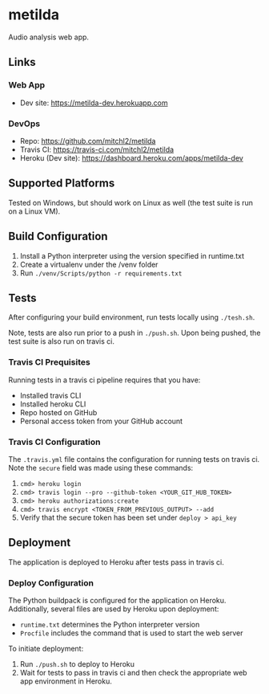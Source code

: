 # metilda
Audio analysis web app.

## Links
### Web App
- Dev site: https://metilda-dev.herokuapp.com
### DevOps
- Repo: https://github.com/mitchl2/metilda 
- Travis CI: https://travis-ci.com/mitchl2/metilda
- Heroku (Dev site): https://dashboard.heroku.com/apps/metilda-dev

## Supported Platforms
Tested on Windows, but should work on Linux as well (the test suite is run on a Linux VM).

## Build Configuration
1) Install a Python interpreter using the version specified in runtime.txt
1) Create a virtualenv under the /venv folder
1) Run `./venv/Scripts/python -r requirements.txt` 

## Tests
After configuring your build environment, run tests locally using `./tesh.sh`. 

Note, tests are also run prior to a push in `./push.sh`. Upon being pushed, the test suite is also
run on travis ci.

### Travis CI Prequisites
Running tests in a travis ci pipeline requires that you have:
- Installed travis CLI
- Installed heroku CLI
- Repo hosted on GitHub
- Personal access token from your GitHub account

### Travis CI Configuration
The `.travis.yml` file contains the configuration for running tests on travis ci. Note the
`secure` field was made using these commands:
1) `cmd> heroku login`
1) `cmd> travis login --pro --github-token <YOUR_GIT_HUB_TOKEN>`
1) `cmd> heroku authorizations:create`
1) `cmd> travis encrypt <TOKEN_FROM_PREVIOUS_OUTPUT> --add`
1) Verify that the secure token has been set under `deploy > api_key`
  
## Deployment
The application is deployed to Heroku after tests pass in travis ci.

### Deploy Configuration
The Python buildpack is configured for the application on Heroku. Additionally, several files are used by Heroku upon
deployment:
- `runtime.txt` determines the Python interpreter version
- `Procfile` includes the command that is used to start the web server 

To initiate deployment: 
1) Run `./push.sh` to deploy to Heroku
1) Wait for tests to pass in travis ci and then check the appropriate web app environment in Heroku. 